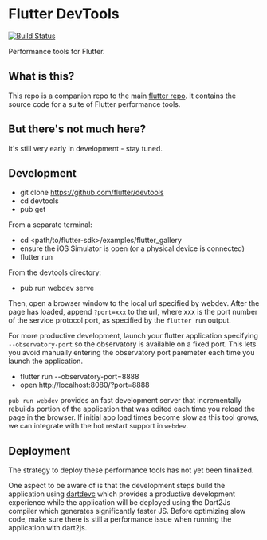 # Flutter DevTools
[![Build Status](https://travis-ci.org/flutter/devtools.svg?branch=master)](https://travis-ci.org/flutter/devtools)

Performance tools for Flutter.

## What is this?

This repo is a companion repo to the main [flutter
repo](https://github.com/flutter/flutter). It contains the source code for
a suite of Flutter performance tools.

## But there's not much here?

It's still very early in development - stay tuned.

## Development

- git clone https://github.com/flutter/devtools
- cd devtools
- pub get

From a separate terminal:
- cd <path/to/flutter-sdk>/examples/flutter_gallery
- ensure the iOS Simulator is open (or a physical device is connected)
- flutter run

From the devtools directory:
- pub run webdev serve

Then, open a browser window to the local url specified by webdev. After the page has loaded, append
`?port=xxx` to the url, where xxx is the port number of the service protocol port, as specified by 
the `flutter run` output.

For more productive development, launch your flutter application specifying
`--observatory-port` so the observatory is available on a fixed port. This
lets you avoid manually entering the observatory port paremeter each time
you launch the application.

- flutter run --observatory-port=8888
- open http://localhost:8080/?port=8888

`pub run webdev` provides an fast development server that incrementally
rebuilds portion of the application that was edited each time you reload the
page in the browser. If initial app load times become slow as this tool grows,
we can integrate with the hot restart support in `webdev`.

## Deployment

The strategy to deploy these performance tools has not yet been finalized.

One aspect to be aware of is that the development steps build the
application using [dartdevc](https://webdev.dartlang.org/tools/dartdevc)
which provides a productive development experience while the application will
be deployed using the Dart2Js compiler which generates significantly faster
JS. Before optimizing slow code, make sure there is still a performance issue
when running the application with dart2js.
